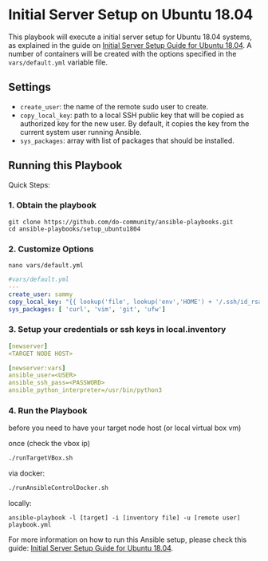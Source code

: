# Initial Server Setup on Ubuntu 18.04

This playbook will execute a initial server setup for Ubuntu 18.04 systems, as explained in the guide on
[Initial Server Setup Guide for Ubuntu 18.04](https://www.digitalocean.com/community/tutorials/how-to-use-ansible-to-automate-initial-server-setup-on-ubuntu-18-04).
A number of containers will be created with the options specified in the `vars/default.yml` variable file.

## Settings

- `create_user`: the name of the remote sudo user to create.
- `copy_local_key`: path to a local SSH public key that will be copied as authorized key for the new user. By default, it copies the key from the current system user running Ansible.
- `sys_packages`: array with list of packages that should be installed.


## Running this Playbook

Quick Steps:

### 1. Obtain the playbook
```shell
git clone https://github.com/do-community/ansible-playbooks.git
cd ansible-playbooks/setup_ubuntu1804
```

### 2. Customize Options

```shell
nano vars/default.yml
```

```yml
#vars/default.yml
---
create_user: sammy
copy_local_key: "{{ lookup('file', lookup('env','HOME') + '/.ssh/id_rsa.pub') }}"
sys_packages: [ 'curl', 'vim', 'git', 'ufw']
```

### 3. Setup your credentials or ssh keys in local.inventory

```yaml
[newserver]
<TARGET NODE HOST>

[newserver:vars]
ansible_user=<USER>
ansible_ssh_pass=<PASSWORD>
ansible_python_interpreter=/usr/bin/python3
```

### 4. Run the Playbook

before you need to have your target node host (or local virtual box vm)

once (check the vbox ip)
```bash
./runTargetVBox.sh
```

via docker:

```bash
./runAnsibleControlDocker.sh
```

locally:

```command
ansible-playbook -l [target] -i [inventory file] -u [remote user] playbook.yml
```

For more information on how to run this Ansible setup, please check this guide: [Initial Server Setup Guide for Ubuntu 18.04](https://www.digitalocean.com/community/tutorials/how-to-use-ansible-to-automate-initial-server-setup-on-ubuntu-18-04).